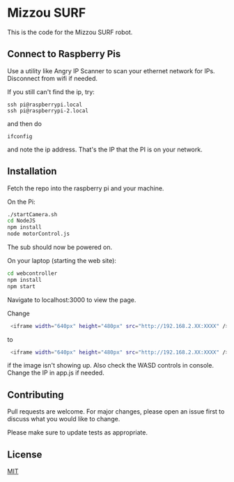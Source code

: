 # Mizzou SURF

This is the code for the Mizzou SURF robot.

## Connect to Raspberry Pis

Use a utility like Angry IP Scanner to scan your ethernet network for IPs. Disconnect from wifi if needed.

If you still can't find the ip, try:

```
ssh pi@raspberrypi.local
ssh pi@raspberrypi-2.local
```

and then do

```
ifconfig
```

and note the ip address. That's the IP that the PI is on your network.

## Installation

Fetch the repo into the raspberry pi and your machine.

On the Pi:

```bash
./startCamera.sh
cd NodeJS
npm install
node motorControl.js
```

The sub should now be powered on.

On your laptop (starting the web site):

```bash
cd webcontroller
npm install
npm start
```

Navigate to localhost:3000 to view the page.

Change

```bash
 <iframe width="640px" height="480px" src="http://192.168.2.XX:XXXX" />
```

to

```bash
 <iframe width="640px" height="480px" src="http://192.168.2.XX:XXXX" />
```

if the image isn't showing up. Also check the WASD controls in console. Change the IP in app.js if needed.

## Contributing

Pull requests are welcome. For major changes, please open an issue first to discuss what you would like to change.

Please make sure to update tests as appropriate.

## License

[MIT](https://choosealicense.com/licenses/mit/)
